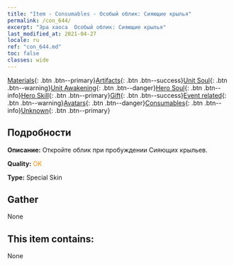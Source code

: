 ```yaml
---
title: "Item - Consumables - Особый облик: Сияющие крылья"
permalink: /con_644/
excerpt: "Эра хаоса  Особый облик: Сияющие крылья"
last_modified_at: 2021-04-27
locale: ru
ref: "con_644.md"
toc: false
classes: wide
---
```

 [Materials](/ItemsRU/){: .btn .btn--primary}[Artifacts](/ItemsRU/Artifacts/){: .btn .btn--success}[Unit Soul](/ItemsRU/UnitSoul/){: .btn .btn--warning}[Unit Awakening](/ItemsRU/UnitAwakening/){: .btn .btn--danger}[Hero Soul](/ItemsRU/HeroSoul/){: .btn .btn--info}[Hero Skill](/ItemsRU/HeroSkill/){: .btn .btn--primary}[Gift](/ItemsRU/Gift/){: .btn .btn--success}[Event related](/ItemsRU/Events/){: .btn .btn--warning}[Avatars](/ItemsRU/Avatars/){: .btn .btn--danger}[Consumables](/ItemsRU/Consumables/){: .btn .btn--info}[Unknown](/ItemsRU/Unknown/){: .btn .btn--primary}

## Подробности
 **Описание:** Откройте облик при пробуждении Сияющих крыльев.

 **Quality:** <span style="color: #FF8C00">OK</span>

 **Type:** Special Skin

## Gather

  None

## This item contains:

  None


